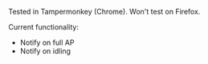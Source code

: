 Tested in Tampermonkey (Chrome). Won't test on Firefox.

Current functionality:

- Notify on full AP
- Notify on idling